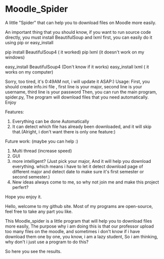 # Moodle_Spider
A little "Spider" that can help you to download files on Moodle more easily.

An important thing that you should know, if you want to run source code directly, you must install BeautifulSoup and lxml first, you can easily do it using pip or easy_install

pip install BeautifulSoup4 ( it worked)
pip lxml (it doesn't work on my windows)

easy_install BeautifulSoup4 (Don't know if it works)
easy_install lxml ( it works on my computer)

Sorry, too tired, it's 0:49AM not, i will update it ASAP:)
Usage: 
First, you should create info.ini file , first line is your major, second line is your username, third line is your password
Then, you can run the main program, spider.py, The program will download files that you need automatically. Enjoy

Features:

1. Everything can be done Automatically
2. It can detect which file has already been downloaded, and it will skip that.(Alright, i don't want there is only one feature:)

Future work:  (maybe you can help :)

1. Multi thread (increase speed)
2. GUI
3. more intelligent? (Just pick your major, And it will help you download everything. which means i have to let it detect download
page of different major and detect date to make sure it's first semester or second semester.)
4. New ideas always come to me, so why not join me and make this project perfert?

Hope you enjoy it.


Hello, welcome to my github site.
Most of my programs are open-source, feel free to take any part you like.

This Moodle_spider is a little program that will help you to download files more easily, The purpose why i am doing this is that 
our professor upload too many files on the moodle, and sometimes i don't know if i have download them one by one, you know, i am a
lazy student, So i am thinking, why don't i just use a program to do this? 

So here you see the results.
